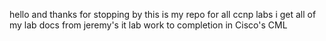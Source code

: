 hello and thanks for stopping by
this is my repo for all ccnp labs
i get all of my lab docs from jeremy's it lab
work to completion in Cisco's CML

